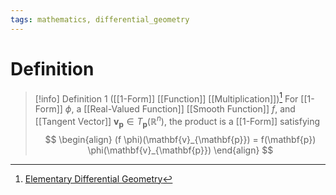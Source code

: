 ```yaml
---
tags: mathematics, differential_geometry
---
```


# Definition

> [!info] Definition 1 ([[1-Form]] [[Function]] [[Multiplication]])[^1]
> For [[1-Form]] $\phi$, a [[Real-Valued Function]] [[Smooth Function]] $f$, and [[Tangent Vector]] $\mathbf{v}_{\mathbf{p}} \in T_{\mathbf{p}}(\mathbb{R}^n)$, the product is a [[1-Form]] satisfying
> $$
> \begin{align}
> (f \phi)(\mathbf{v}_{\mathbf{p}}) = f(\mathbf{p}) \phi(\mathbf{v}_{\mathbf{p}})
> \end{align}
> $$

[^1]: [Elementary Differential Geometry](zotero://open-pdf/library/items/F6CCEWIU?page=39)